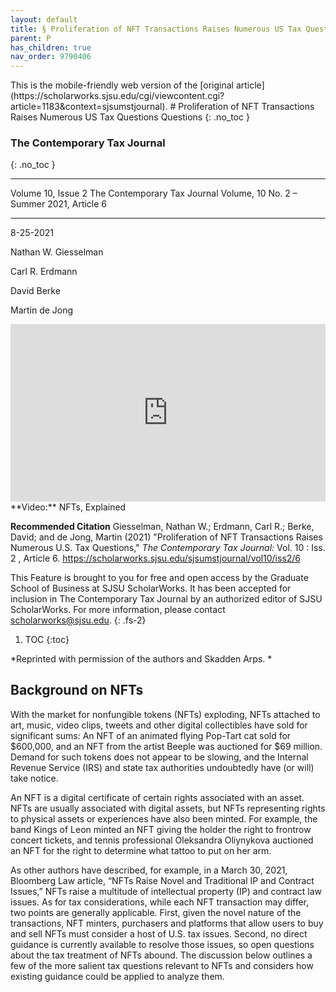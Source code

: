 ```yaml
---
layout: default
title: § Proliferation of NFT Transactions Raises Numerous US Tax Questions   
parent: P
has_children: true
nav_order: 9790406
---
```

<style>
.dont-break-out {
  /* These are technically the same, but use both */
  overflow-wrap: break-word;
  word-wrap: break-word;

     -ms-word-break: break-all;
  /* This is the dangerous one in WebKit, as it breaks things wherever */
  word-break: break-all;
  /* Instead use this non-standard one: */
  word-break: break-word;
}

.youtube-container {
    position: relative;
    width: 100%;
    height: 0;
    padding-bottom: 56.25%;
}
.youtube-video {
    position: absolute;
    top: 0;
    left: 0;
    width: 100%;
    height: 100%;
}

</style>

<div class="dont-break-out" markdown="1">
This is the mobile-friendly web version of the [original article](https://scholarworks.sjsu.edu/cgi/viewcontent.cgi?article=1183&context=sjsumstjournal).
# Proliferation of NFT Transactions Raises Numerous US Tax Questions
Questions 
{: .no_toc }

### The Contemporary Tax Journal  
{: .no_toc }

***

Volume 10, Issue 2 The Contemporary Tax Journal Volume, 10 No. 2 – Summer 2021, Article 6

***

8-25-2021

Nathan W. Giesselman

Carl R. Erdmann

David Berke

Martin de Jong

<div class="youtube-container">
<iframe width="100%" src="https://www.youtube.com/embed/Oz9zw7-_vhM" title="YouTube video player" frameborder="0" allow="accelerometer; autoplay; clipboard-write; encrypted-media; gyroscope; picture-in-picture" allowfullscreen class="youtube-video"></iframe>
</div>
**Video:**  NFTs, Explained

**Recommended Citation**
Giesselman, Nathan W.; Erdmann, Carl R.; Berke, David; and de Jong, Martin (2021) "Proliferation of NFT Transactions Raises Numerous U.S. Tax Questions," *The Contemporary Tax Journal:* Vol. 10 : Iss. 2 , Article 6. https://scholarworks.sjsu.edu/sjsumstjournal/vol10/iss2/6

This Feature is brought to you for free and open access by the Graduate School of Business at SJSU ScholarWorks. It has been accepted for inclusion in The Contemporary Tax Journal by an authorized editor of SJSU ScholarWorks. For more information, please contact scholarworks@sjsu.edu.
{: .fs-2}

1. TOC
{:toc}

*Reprinted with permission of the authors and Skadden Arps. *

## Background on NFTs
With the market for nonfungible tokens (NFTs) exploding, NFTs attached to art, music, video clips, tweets and other digital collectibles have sold for significant sums: An NFT of an animated flying Pop-Tart cat sold for $600,000, and an NFT from the artist Beeple was auctioned for $69 million. Demand for such tokens does not appear to be slowing, and the Internal Revenue Service (IRS) and state tax authorities undoubtedly have (or will) take notice.

An NFT is a digital certificate of certain rights associated with an asset. NFTs are usually associated with digital assets, but NFTs representing rights to physical assets or experiences have also been minted. For example, the band Kings of Leon minted an NFT giving the holder the right to frontrow concert tickets, and tennis professional Oleksandra Oliynykova auctioned an NFT for the right to determine what tattoo to put on her arm.

As other authors have described, for example, in a March 30, 2021, Bloomberg Law article, “NFTs Raise Novel and Traditional IP and Contract Issues,” NFTs raise a multitude of intellectual property (IP) and contract law issues. As for tax considerations, while each NFT transaction may differ, two points are generally applicable. First, given the novel nature of the transactions, NFT minters, purchasers and platforms that allow users to buy and sell NFTs must consider a host of U.S. tax issues. Second, no direct guidance is currently available to resolve those issues, so open questions about the tax treatment of NFTs abound. The discussion below outlines a few of the more salient tax questions relevant to NFTs and considers how existing guidance could be applied to analyze them.

</div>
